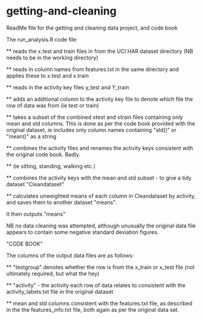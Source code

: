 getting-and-cleaning
====================

ReadMe file for the getting and cleaning data project, and code book

The run_analysis.R code file:

** reads the x.test and train files in from the UCI HAR dataset directory (NB needs to be in the working directory)

** reads in column names from features.txt in the same directory and applies these to x.test and x.train

** reads in the activity key files y_test and Y_train

** adds an additional column to the activity key file to denote which file the row of data was from (ie test or train)

** takes a subset of the combined xtest and xtrain files containing only mean and std columns.  This is done as per the code
book provided with the original dataset, ie includes only column names containing "std()" or "mean()" as a string

** combines the activity files and renames the activity keys consistent with the original code book.  Badly.

** (ie sitting, standing, walking etc.)

** combines the activity keys with the mean and std subset - to give a tidy dataset "Cleandataset"

** calculates unweighted means of each column in Cleandataset by activity, and saves them to another dataset "means".

It then outputs "means"

NB no data cleaning was attempted, although unusually the original data file appears to contain some negative standard 
deviation figures.

"CODE BOOK"

The columns of the output data files are as follows:

** "testgroup" denotes whether the row is from the x_train or x_test file (not ultimately required, but what the hey)

** "activity" - the activity each row of data relates to consistent with the activity_labels.txt file in the original dataset

** mean and std columns consistent with the features.txt file, as described in the the features_info.txt file, both again as per the original data set.
